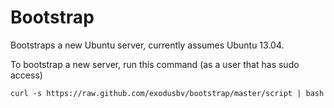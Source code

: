 Bootstrap
=========

Bootstraps a new Ubuntu server, currently assumes Ubuntu 13.04.

To bootstrap a new server, run this command (as a user that has sudo access)

    curl -s https://raw.github.com/exodusbv/bootstrap/master/script | bash
